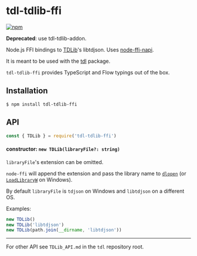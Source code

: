 # tdl-tdlib-ffi

[![npm](https://img.shields.io/npm/v/tdl-tdlib-ffi.svg)](https://www.npmjs.com/package/tdl-tdlib-ffi)

**Deprecated**: use tdl-tdlib-addon.

Node.js FFI bindings to [TDLib][]'s libtdjson. Uses [node-ffi-napi][].

It is meant to be used with the [tdl][] package.

`tdl-tdlib-ffi` provides TypeScript and Flow typings out of the box.

[TDLib]: https://github.com/tdlib/td
[tdl]: https://github.com/Bannerets/tdl
[node-ffi-napi]: https://github.com/node-ffi-napi/node-ffi-napi

## Installation

```console
$ npm install tdl-tdlib-ffi
```

## API

```javascript
const { TDLib } = require('tdl-tdlib-ffi')
```

#### constructor: `new TDLib(libraryFile?: string)`

`libraryFile`'s extension can be omitted.

`node-ffi` will append the extension and pass the library name to [`dlopen`](https://www.man7.org/linux/man-pages/man3/dlopen.3.html) (or [`LoadLibraryW`](https://docs.microsoft.com/en-us/windows/win32/api/libloaderapi/nf-libloaderapi-loadlibraryw) on Windows).

By default `libraryFile` is `tdjson` on Windows and `libtdjson` on a different OS.

Examples:

```javascript
new TDLib()
new TDLib('libtdjson')
new TDLib(path.join(__dirname, 'libtdjson'))
```

---

For other API see `TDLib_API.md` in the `tdl` repository root.
